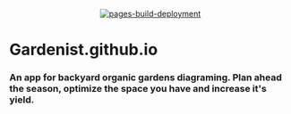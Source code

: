 <div style="text-align: center;">

[![pages-build-deployment](https://github.com/sstriatlon/gardenist/actions/workflows/pages/pages-build-deployment/badge.svg?branch=main)](https://github.com/sstriatlon/gardenist/actions/workflows/pages/pages-build-deployment)

</div>


# Gardenist.github.io
### An app for backyard organic gardens diagraming. Plan ahead the season, optimize the space you have and increase it's yield.
